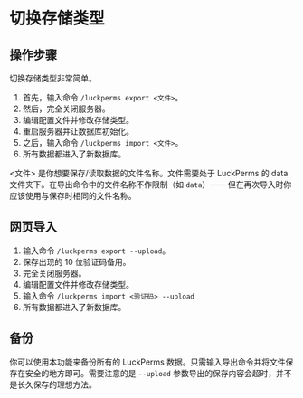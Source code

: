 # 切换存储类型

## 操作步骤 

切换存储类型非常简单。

1. 首先，输入命令 `/luckperms export <文件>`。
2. 然后，完全关闭服务器。
3. 编辑配置文件并修改存储类型。
4. 重启服务器并让数据库初始化。
5. 之后，输入命令 `/luckperms import <文件>`。
6. 所有数据都进入了新数据库。

<文件> 是你想要保存/读取数据的文件名称。文件需要处于 LuckPerms 的 data 文件夹下。在导出命令中的文件名称不作限制（如 `data`）—— 但在再次导入时你应该使用与保存时相同的文件名称。

## 网页导入

1. 输入命令 `/luckperms export --upload`。
2. 保存出现的 10 位验证码备用。
3. 完全关闭服务器。
4. 编辑配置文件并修改存储类型。
5. 输入命令 `/luckperms import <验证码> --upload`
6. 所有数据都进入了新数据库。

## 备份

你可以使用本功能来备份所有的 LuckPerms 数据。只需输入导出命令并将文件保存在安全的地方即可。需要注意的是 `--upload` 参数导出的保存内容会超时，并不是长久保存的理想方法。